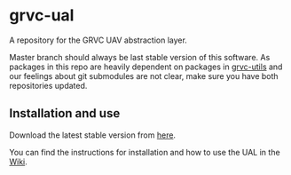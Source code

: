 # grvc-ual

A repository for the GRVC UAV abstraction layer.

Master branch should always be last stable version of this software. As packages in this repo are heavily dependent on packages in [grvc-utils](https://github.com/grvcTeam/grvc-utils) and our feelings about git submodules are not clear, make sure you have both repositories updated.

## Installation and use

Download the latest stable version from [here](https://github.com/grvcTeam/grvc-ual/releases).

You can find the instructions for installation and how to use the UAL in the [Wiki](https://github.com/grvcTeam/grvc-ual/wiki).
